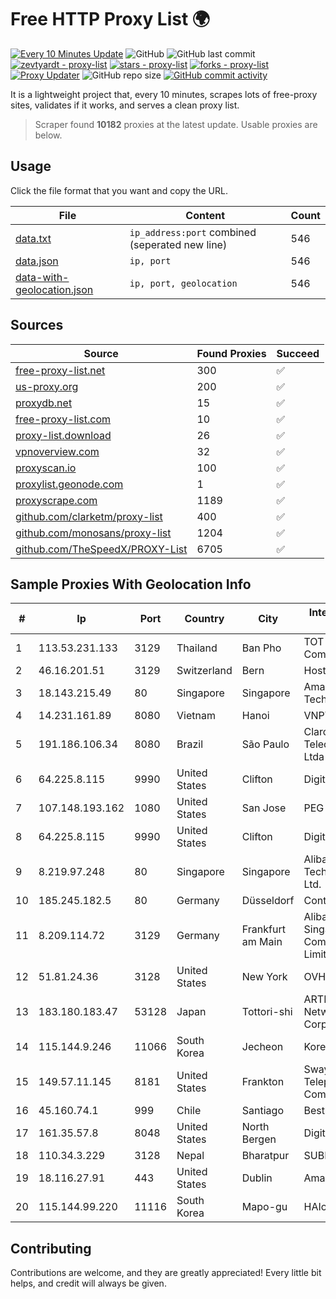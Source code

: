 
# Free HTTP Proxy List 🌍

[![Every 10 Minutes Update](https://github.com/mertguvencli/http-proxy-list/actions/workflows/main.yml/badge.svg?branch=main)](https://github.com/mertguvencli/http-proxy-list/actions/workflows/main.yml)
![GitHub](https://img.shields.io/github/license/mertguvencli/http-proxy-list)
![GitHub last commit](https://img.shields.io/github/last-commit/mertguvencli/http-proxy-list)
[![zevtyardt - proxy-list](https://img.shields.io/static/v1?label=zevtyardt&message=proxy-list&color=blue&logo=github)](https://github.com/zevtyardt/proxy-list "Go to GitHub repo")
[![stars - proxy-list](https://img.shields.io/github/stars/zevtyardt/proxy-list?style=social)](https://github.com/zevtyardt/proxy-list)
[![forks - proxy-list](https://img.shields.io/github/forks/zevtyardt/proxy-list?style=social)](https://github.com/zevtyardt/proxy-list)
[![Proxy Updater](https://github.com/zevtyardt/proxy-list/workflows/Proxy%20Updater/badge.svg)](https://github.com/zevtyardt/proxy-list/actions?query=workflow:"Proxy+Updater")
![GitHub repo size](https://img.shields.io/github/repo-size/zevtyardt/proxy-list)
[![GitHub commit activity](https://img.shields.io/github/commit-activity/m/zevtyardt/proxy-list?logo=commits)](https://github.com/zevtyardt/proxy-list/commits/main)

It is a lightweight project that, every 10 minutes, scrapes lots of free-proxy sites, validates if it works, and serves a clean proxy list.

> Scraper found **10182** proxies at the latest update. Usable proxies are below.

## Usage

Click the file format that you want and copy the URL.

|File|Content|Count|
|----|-------|-----|
|[data.txt](https://raw.githubusercontent.com/mertguvencli/http-proxy-list/main/proxy-list/data.txt)|`ip_address:port` combined (seperated new line)|546|
|[data.json](https://raw.githubusercontent.com/mertguvencli/http-proxy-list/main/proxy-list/data.json)|`ip, port`|546|
|[data-with-geolocation.json](https://raw.githubusercontent.com/mertguvencli/http-proxy-list/main/proxy-list/data-with-geolocation.json)|`ip, port, geolocation`|546|

## Sources

|Source|Found Proxies|Succeed|
|------|-------------|-------|
|[free-proxy-list.net](https://free-proxy-list.net)|300|✅|
|[us-proxy.org](https://www.us-proxy.org)|200|✅|
|[proxydb.net](http://proxydb.net)|15|✅|
|[free-proxy-list.com](https://free-proxy-list.com/?page=&port=&type%5B%5D=http&type%5B%5D=https&up_time=0&search=Search)|10|✅|
|[proxy-list.download](https://www.proxy-list.download/HTTP)|26|✅|
|[vpnoverview.com](https://vpnoverview.com/privacy/anonymous-browsing/free-proxy-servers)|32|✅|
|[proxyscan.io](https://www.proxyscan.io)|100|✅|
|[proxylist.geonode.com](https://proxylist.geonode.com/api/proxy-list?limit=300&page=1&sort_by=lastChecked&sort_type=desc&protocols=http,https)|1|✅|
|[proxyscrape.com](https://api.proxyscrape.com/v2/?request=displayproxies&protocol=http&timeout=10000&country=all&ssl=all&anonymity=all)|1189|✅|
|[github.com/clarketm/proxy-list](https://raw.githubusercontent.com/clarketm/proxy-list/master/proxy-list-raw.txt)|400|✅|
|[github.com/monosans/proxy-list](https://raw.githubusercontent.com/monosans/proxy-list/main/proxies/http.txt)|1204|✅|
|[github.com/TheSpeedX/PROXY-List](https://raw.githubusercontent.com/TheSpeedX/PROXY-List/master/http.txt)|6705|✅|


## Sample Proxies With Geolocation Info

|#|Ip|Port|Country|City|Internet Service Provider|
|-|--|----|-------|----|-------------------------|
|1|113.53.231.133|3129|Thailand|Ban Pho|TOT Public Company Limited|
|2|46.16.201.51|3129|Switzerland|Bern|Hosteur SA|
|3|18.143.215.49|80|Singapore|Singapore|Amazon Technologies Inc.|
|4|14.231.161.89|8080|Vietnam|Hanoi|VNPT|
|5|191.186.106.34|8080|Brazil|São Paulo|Claro NXT Telecomunicacoes Ltda|
|6|64.225.8.115|9990|United States|Clifton|DigitalOcean, LLC|
|7|107.148.193.162|1080|United States|San Jose|PEG TECH INC|
|8|64.225.8.115|9990|United States|Clifton|DigitalOcean, LLC|
|9|8.219.97.248|80|Singapore|Singapore|Alibaba (US) Technology Co., Ltd.|
|10|185.245.182.5|80|Germany|Düsseldorf|Contabo GmbH|
|11|8.209.114.72|3129|Germany|Frankfurt am Main|Alibaba.com Singapore E-Commerce Private Limited|
|12|51.81.24.36|3128|United States|New York|OVH US LLC|
|13|183.180.183.47|53128|Japan|Tottori-shi|ARTERIA Networks Corporation|
|14|115.144.9.246|11066|South Korea|Jecheon|Korea Telecom|
|15|149.57.11.145|8181|United States|Frankton|Swayzee Telephone Company, Inc.|
|16|45.160.74.1|999|Chile|Santiago|Besthost Spa|
|17|161.35.57.8|8048|United States|North Bergen|DigitalOcean, LLC|
|18|110.34.3.229|3128|Nepal|Bharatpur|SUBISU C7|
|19|18.116.27.91|443|United States|Dublin|Amazon.com, Inc.|
|20|115.144.99.220|11116|South Korea|Mapo-gu|HAIonNet|



## Contributing

Contributions are welcome, and they are greatly appreciated! Every
little bit helps, and credit will always be given.

